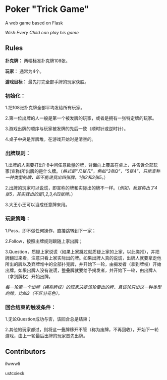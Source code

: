 # Poker "Trick Game" 

A web game based on Flask

*Wish Every Child can play his game*

## Rules

**扑克牌：** 两幅标准扑克牌108张。

**玩家：** 通常为4个。

**游戏目标：** 最先打完全部手牌的玩家获胜。

### 初始化：

1.把108张扑克牌全部平均发给所有玩家。

2.第一位出牌的人一般是第一个被发牌的玩家，或者是拥有一张特定牌的玩家。

3.游戏出牌的顺序与玩家被发牌的先后一致（顺时针或逆时针）。

4.桌子中央是弃牌堆，在游戏开始时是清空的。

### 出牌规则：

1.出牌的人需要打出1-8中间任意数量的牌，背面向上覆盖在桌上，并告诉全部玩家(宣称)所出牌的是什么牌。（*格式是“几张几”，例如“3张Q”，“5张4”，只能宣称一种类型的牌，即不能说我出四张牌，1张2和3张5。*）

2.出牌的玩家可以说谎，即宣称的牌和实际出的牌不一样。（*例如，我宣称出了4张5，其实我出的是1,2,3,4四张牌。*）

3.大王小王可以当成任意牌来用。

### 玩家策略：

1.Pass，即不做任何操作，直接跳转到下一家；

2.Follow，按照出牌规则跟随上家出牌；

3.Question，质疑上家说谎（如果上家跳过就质疑上家的上家，以此类推），并把牌翻过来看，注意只看上家实际出的牌。如果出牌人真的说谎，出牌人就要拿走他所出的牌以及弃牌堆中的全部扑克牌，并开始下一轮，由揭发者（拿到牌权）开始出牌。如果出牌人没有说谎，整叠牌就要给予揭发者，并开始下一轮，由出牌人（拿到牌权）开始出牌。

*每一轮第一个出牌（拥有牌权）的玩家决定该轮要出的牌，且该轮只出这一种类型的牌，比如3（不区分花色）。*

### 回合结束的触发条件：

1.无论Question成功与否，该回合总是结束；

2.其他的玩家都过，则将这一叠牌移开不管（称为废牌，不再回收），开始下一轮游戏，由上一轮最后出牌的玩家首先出牌。

## Contributors

ilwwwli

ustcxiexk

